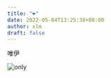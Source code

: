 ```yaml
---
title: "❤"
date: 2022-05-04T13:25:38+08:00
author: xlm
draft: false
---
```

唯伊

![only](/myblog/images/onlyu.jpg#center)
